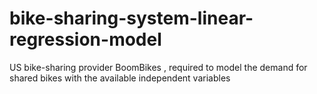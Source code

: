 # bike-sharing-system-linear-regression-model
US bike-sharing provider BoomBikes ,  required to model the demand for shared bikes with the available independent variables

